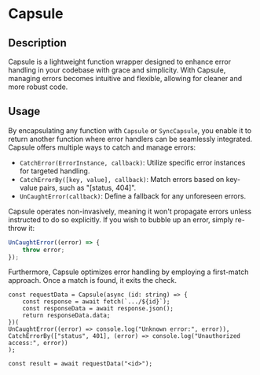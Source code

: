 # Capsule

## Description

Capsule is a lightweight function wrapper designed to enhance error handling in your codebase with grace and simplicity. With Capsule, managing errors becomes intuitive and flexible, allowing for cleaner and more robust code.

## Usage

By encapsulating any function with `Capsule` or `SyncCapsule`, you enable it to return another function where error handlers can be seamlessly integrated. Capsule offers multiple ways to catch and manage errors:

- `CatchError(ErrorInstance, callback)`: Utilize specific error instances for targeted handling.
- `CatchErrorBy([key, value], callback)`: Match errors based on key-value pairs, such as "[status, 404]".
- `UnCaughtError(callback)`: Define a fallback for any unforeseen errors.

Capsule operates non-invasively, meaning it won't propagate errors unless instructed to do so explicitly. If you wish to bubble up an error, simply re-throw it:

```typescript
UnCaughtError((error) => {
    throw error;
});
```

Furthermore, Capsule optimizes error handling by employing a first-match approach. Once a match is found, it exits the check.

```tsx
const requestData = Capsule(async (id: string) => {
    const response = await fetch(`.../${id}`);
    const responseData = await response.json();
    return responseData.data;
})(
UnCaughtError((error) => console.log("Unknown error:", error)),
CatchErrorBy(["status", 401], (error) => console.log("Unauthorized access:", error))
);

const result = await requestData("<id>");
```
